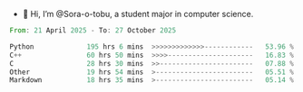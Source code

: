 - 👋 Hi, I’m @Sora-o-tobu, a student major in computer science.

<!--START_SECTION:waka-->

```rust
From: 21 April 2025 - To: 27 October 2025

Python             195 hrs 6 mins  >>>>>>>>>>>>>------------   53.96 %
C++                60 hrs 50 mins  >>>>---------------------   16.83 %
C                  28 hrs 30 mins  >>-----------------------   07.88 %
Other              19 hrs 54 mins  >------------------------   05.51 %
Markdown           18 hrs 35 mins  >------------------------   05.14 %
```

<!--END_SECTION:waka-->

<!---
<img align='center' src='https://raw.githubusercontent.com/Sora-o-tobu/Sora-o-tobu/main/OneLastSora.png' width='410px'>
--->
<!---
Sora-o-tobu/Sora-o-tobu is a ✨ special ✨ repository because its `README.md` (this file) appears on your GitHub profile.
You can click the Preview link to take a look at your changes.
--->
